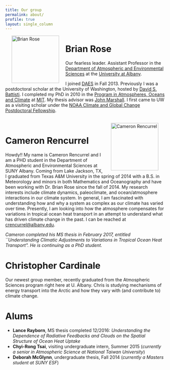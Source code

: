 ```yaml
---
title: Our group
permalink: about/
profile: true
layout: single_column
---
```




<img src="{{ site.baseurl }}/images/Brian-Rose.png" alt="Brian Rose" style="width: 150px;" align="left" hspace="20"/>

# Brian Rose

Our fearless leader. Assistant Professor in the [Department of Atmospheric and Environmental Sciences](http://www.albany.edu/atmos/index.php) at the [University at Albany](http://www.albany.edu).

I joined [DAES](http://www.albany.edu/atmos/index.php) in Fall 2013. Previously I was a postdoctoral scholar at the University of Washington, hosted by [David S. Battisti](http://www.atmos.washington.edu/~david/). I completed my PhD in 2010 in the [Program in Atmospheres, Oceans and Climate](http://eaps-www.mit.edu/paoc/) at [MIT](http://www.mit.edu/).  My thesis advisor was [John Marshall](http://eaps-www.mit.edu/paoc/people/john-marshall). I first came to UW as a visiting scholar under the [NOAA Climate and Global Change Postdoctoral Fellowship](http://www.vsp.ucar.edu/cgc/index.html).

<br>

<img src="{{ site.baseurl }}/images/CameronRencurrel.jpg" alt="Cameron Rencurrel" style="width: 150px;" align="right" hspace="20"/>

# Cameron Rencurrel

Howdy!! My name is Cameron Rencurrel and I am a PHD student in the Department of Atmospheric and Environmental Sciences at SUNY Albany. Coming from Lake Jackson, TX, I graduated from Texas A&M University in the spring of 2014 with a B.S. in Meteorology and minors in both Mathematics and Oceanography and have been working with Dr. Brian Rose since the fall of 2014. My research interests include climate dynamics, paleoclimate, and ocean/atmosphere interactions in our climate system. In general, I am fascinated with understanding how and why a system as complex as our climate has varied over time. Presently, I am looking into how the atmosphere compensates for variations in tropical ocean heat transport in an attempt to understand what has driven climate change in the past. I can be reached at <crencurrel@albany.edu>.

*Cameron completed his MS thesis in February 2017, entitled ``Understanding Climatic Adjustments to Variations in Tropical Ocean Heat Transport".  He is continuing as a PhD student.*
<br>

# Christopher Cardinale

Our newest group member, recently graduated from the Atmospheric Sciences program right here at U. Albany. Chris is studying mechanisms of energy transport into the Arctic and how they vary with (and contribute to) climate change.


# Alums

- **Lance Rayborn**, MS thesis completed 12/2016: *Understanding the Dependence of Radiative Feedbacks and Clouds on the Spatial Structure of Ocean Heat Uptake*
- **Chyi-Rong Tsai**, visiting undergraduate intern, Summer 2015 (*currently a senior in Atmospheric Science at National Taiwan University*)
- **Deborah McGlynn**, undergraduate thesis, Fall 2014 (*currently a Masters student at SUNY ESF*)
